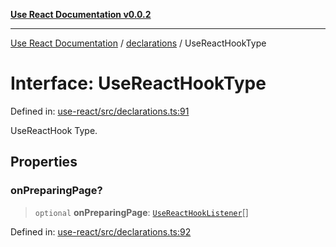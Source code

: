 [**Use React Documentation v0.0.2**](../../README.md)

***

[Use React Documentation](../../modules.md) / [declarations](../README.md) / UseReactHookType

# Interface: UseReactHookType

Defined in: [use-react/src/declarations.ts:91](https://github.com/stonemjs/use-react/blob/a85b32b76e105a7bc655ce084e0841ade8b0df8a/src/declarations.ts#L91)

UseReactHook Type.

## Properties

### onPreparingPage?

> `optional` **onPreparingPage**: [`UseReactHookListener`](../type-aliases/UseReactHookListener.md)[]

Defined in: [use-react/src/declarations.ts:92](https://github.com/stonemjs/use-react/blob/a85b32b76e105a7bc655ce084e0841ade8b0df8a/src/declarations.ts#L92)
